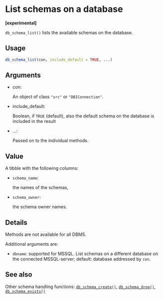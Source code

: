 # List schemas on a database

**\[experimental\]**

`db_schema_list()` lists the available schemas on the database.

## Usage

``` r
db_schema_list(con, include_default = TRUE, ...)
```

## Arguments

- con:

  An object of class `"src"` or `"DBIConnection"`.

- include_default:

  Boolean, if `TRUE` (default), also the default schema on the database
  is included in the result

- ...:

  Passed on to the individual methods.

## Value

A tibble with the following columns:

- `schema_name`:

  the names of the schemas,

- `schema_owner`:

  the schema owner names.

## Details

Methods are not available for all DBMS.

Additional arguments are:

- `dbname`: supported for MSSQL. List schemas on a different database on
  the connected MSSQL-server; default: database addressed by `con`.

## See also

Other schema handling functions:
[`db_schema_create()`](https://dm.cynkra.com/dev/reference/db_schema_create.md),
[`db_schema_drop()`](https://dm.cynkra.com/dev/reference/db_schema_drop.md),
[`db_schema_exists()`](https://dm.cynkra.com/dev/reference/db_schema_exists.md)
